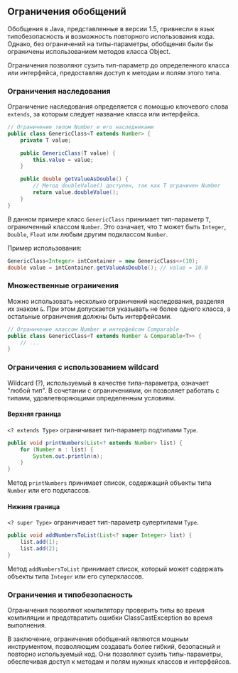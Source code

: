 ## Ограничения обобщений

Обобщения в Java, представленные в версии 1.5, привнесли в язык типобезопасность и возможность повторного использования кода. Однако, без ограничений на типы-параметры, обобщения были бы ограничены использованием методов класса Object. 

Ограничения позволяют сузить тип-параметр до определенного класса или интерфейса, предоставляя доступ к методам и полям этого типа. 

### Ограничения наследования

Ограничение наследования определяется с помощью ключевого слова `extends`, за которым следует название класса или интерфейса. 

```java
// Ограничение типом Number и его наследниками
public class GenericClass<T extends Number> { 
    private T value;

    public GenericClass(T value) {
        this.value = value;
    }

    public double getValueAsDouble() {
        // Метод doubleValue() доступен, так как T ограничен Number
        return value.doubleValue(); 
    }
}
```

В данном примере класс `GenericClass` принимает тип-параметр `T`, ограниченный классом `Number`. Это означает, что `T` может быть `Integer`, `Double`, `Float` или любым другим подклассом `Number`. 

Пример использования:

```java
GenericClass<Integer> intContainer = new GenericClass<>(10);
double value = intContainer.getValueAsDouble(); // value = 10.0
```

### Множественные ограничения

Можно использовать несколько ограничений наследования, разделяя их знаком `&`. При этом допускается указывать не более одного класса, а остальные ограничения должны быть интерфейсами.

```java
// Ограничение классом Number и интерфейсом Comparable
public class GenericClass<T extends Number & Comparable<T>> { 
    // ...
}
```

### Ограничения с использованием wildcard

Wildcard (?), используемый в качестве типа-параметра, означает "любой тип". В сочетании с ограничениями, он позволяет работать с типами, удовлетворяющими определенным условиям.

#### Верхняя граница

`<? extends Type>` ограничивает тип-параметр подтипами `Type`. 

```java
public void printNumbers(List<? extends Number> list) {
    for (Number n : list) {
        System.out.println(n);
    }
}
```

Метод `printNumbers` принимает список, содержащий объекты типа `Number` или его подклассов.

#### Нижняя граница

`<? super Type>` ограничивает тип-параметр супертипами `Type`.

```java
public void addNumbersToList(List<? super Integer> list) {
    list.add(1);
    list.add(2);
}
```

Метод `addNumbersToList` принимает список, который может содержать объекты типа `Integer` или его суперклассов.

### Ограничения и типобезопасность

Ограничения позволяют компилятору проверить типы во время компиляции и предотвратить ошибки ClassCastException во время выполнения. 

В заключение, ограничения обобщений являются мощным инструментом, позволяющим создавать более гибкий, безопасный и повторно используемый код. Они позволяют сузить типы-параметры, обеспечивая доступ к методам и полям нужных классов и интерфейсов.
